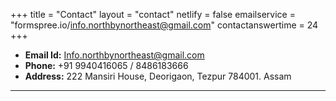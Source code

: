 +++
title = "Contact"
layout = "contact"
netlify = false
emailservice = "formspree.io/info.northbynortheast@gmail.com"
contactanswertime = 24
+++


* **Email Id:** Info.northbynortheast@gmail.com
* **Phone:** +91 9940416065 / 8486183666
* **Address:** 222 Mansiri House, Deorigaon, Tezpur 784001. Assam

---
